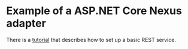 # Example of a ASP.NET Core Nexus adapter

There is a [tutorial](https://docs.nexus.link/docs/development/tutorials#create-a-rest-service) that describes how to set up a basic REST service.

